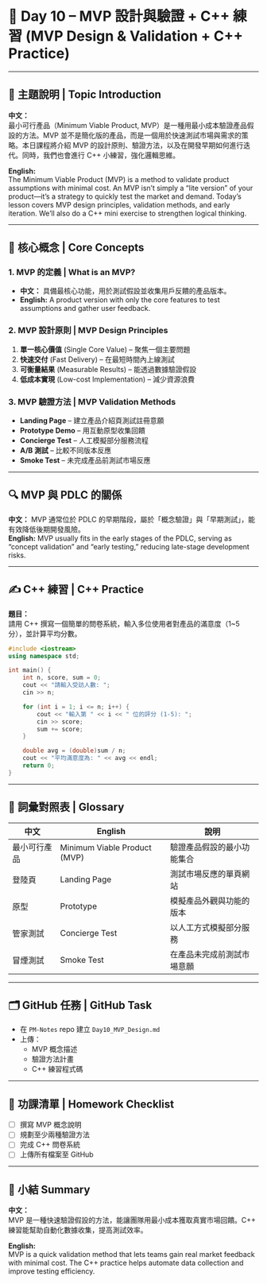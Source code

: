# 📘 Day 10 – MVP 設計與驗證 + C++ 練習 (MVP Design & Validation + C++ Practice)

---

## 🎯 主題說明 | Topic Introduction
**中文：**  
最小可行產品（Minimum Viable Product, MVP）是一種用最小成本驗證產品假設的方法。MVP 並不是簡化版的產品，而是一個用於快速測試市場與需求的策略。本日課程將介紹 MVP 的設計原則、驗證方法，以及在開發早期如何進行迭代。同時，我們也會進行 C++ 小練習，強化邏輯思維。

**English:**  
The Minimum Viable Product (MVP) is a method to validate product assumptions with minimal cost. An MVP isn’t simply a “lite version” of your product—it’s a strategy to quickly test the market and demand. Today’s lesson covers MVP design principles, validation methods, and early iteration. We’ll also do a C++ mini exercise to strengthen logical thinking.

---

## 🧠 核心概念 | Core Concepts

### 1. MVP 的定義 | What is an MVP?
- **中文：** 具備最核心功能，用於測試假設並收集用戶反饋的產品版本。  
- **English:** A product version with only the core features to test assumptions and gather user feedback.

### 2. MVP 設計原則 | MVP Design Principles
1. **單一核心價值** (Single Core Value) – 聚焦一個主要問題  
2. **快速交付** (Fast Delivery) – 在最短時間內上線測試  
3. **可衡量結果** (Measurable Results) – 能透過數據驗證假設  
4. **低成本實現** (Low-cost Implementation) – 減少資源浪費  

### 3. MVP 驗證方法 | MVP Validation Methods
- **Landing Page** – 建立產品介紹頁測試註冊意願  
- **Prototype Demo** – 用互動原型收集回饋  
- **Concierge Test** – 人工模擬部分服務流程  
- **A/B 測試** – 比較不同版本反應  
- **Smoke Test** – 未完成產品前測試市場反應  

---

## 🔍 MVP 與 PDLC 的關係
**中文：** MVP 通常位於 PDLC 的早期階段，屬於「概念驗證」與「早期測試」，能有效降低後期開發風險。  
**English:** MVP usually fits in the early stages of the PDLC, serving as “concept validation” and “early testing,” reducing late-stage development risks.

---

## ✍ C++ 練習 | C++ Practice
**題目：**  
請用 C++ 撰寫一個簡單的問卷系統，輸入多位使用者對產品的滿意度（1~5 分），並計算平均分數。

```cpp
#include <iostream>
using namespace std;

int main() {
    int n, score, sum = 0;
    cout << "請輸入受訪人數: ";
    cin >> n;

    for (int i = 1; i <= n; i++) {
        cout << "輸入第 " << i << " 位的評分 (1-5): ";
        cin >> score;
        sum += score;
    }

    double avg = (double)sum / n;
    cout << "平均滿意度為: " << avg << endl;
    return 0;
}
```
---

## 📖 詞彙對照表 | Glossary
| 中文 | English | 說明 |
| --- | --- | --- |
| 最小可行產品 | Minimum Viable Product (MVP) | 驗證產品假設的最小功能集合 |
| 登陸頁 | Landing Page | 測試市場反應的單頁網站 |
| 原型 | Prototype | 模擬產品外觀與功能的版本 |
| 管家測試 | Concierge Test | 以人工方式模擬部分服務 |
| 冒煙測試 | Smoke Test | 在產品未完成前測試市場意願 |

---

## 🗂 GitHub 任務 | GitHub Task
- 在 `PM-Notes` repo 建立 `Day10_MVP_Design.md`
- 上傳：
  - MVP 概念描述
  - 驗證方法計畫
  - C++ 練習程式碼

---

## 🎒 功課清單 | Homework Checklist
- [ ] 撰寫 MVP 概念說明  
- [ ] 規劃至少兩種驗證方法  
- [ ] 完成 C++ 問卷系統  
- [ ] 上傳所有檔案至 GitHub  

---

## 🎯 小結 Summary
**中文：**  
MVP 是一種快速驗證假設的方法，能讓團隊用最小成本獲取真實市場回饋。C++ 練習能幫助自動化數據收集，提高測試效率。  

**English:**  
MVP is a quick validation method that lets teams gain real market feedback with minimal cost. The C++ practice helps automate data collection and improve testing efficiency.

